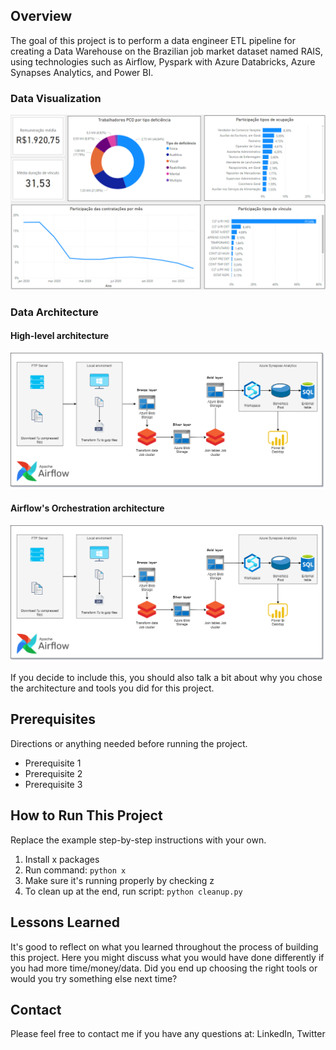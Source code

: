 ## Overview

The goal of this project is to perform a data engineer ETL pipeline for creating a Data Warehouse on the Brazilian job market dataset named RAIS, using technologies such as Airflow, Pyspark with Azure Databricks, Azure Synapses Analytics, and Power BI. 
### Data Visualization

![Example dashboard image](Rais_dashboard.png)

### Data Architecture

#### High-level architecture
![Example architecture image](rais-data-architecture.drawio.png)

#### Airflow's Orchestration architecture 
![Example architecture image](rais-data-architecture.drawio.png)


If you decide to include this, you should also talk a bit about why you chose the architecture and tools you did for this project.

## Prerequisites

Directions or anything needed before running the project.

- Prerequisite 1
- Prerequisite 2
- Prerequisite 3

## How to Run This Project

Replace the example step-by-step instructions with your own.

1. Install x packages
2. Run command: `python x`
3. Make sure it's running properly by checking z
4. To clean up at the end, run script: `python cleanup.py`

## Lessons Learned

It's good to reflect on what you learned throughout the process of building this project. Here you might discuss what you would have done differently if you had more time/money/data. Did you end up choosing the right tools or would you try something else next time?

## Contact

Please feel free to contact me if you have any questions at: LinkedIn, Twitter
